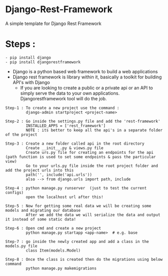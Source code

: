 # Django-Rest-Framework
A simple template for Django Rest Framework


# Steps :
    - pip install django
    - pip install djangorestframework
    
- Django is a python based web framework to build a web applications
- Django rest framework is library within it, basically a toolkit for building API's with Django
    - If you are looking to create a public or a private api or an API to simply serve the data to your own applications.
  Djangorestframework tool will do the job.
```
Step-1 : To create a new project use the command :
         django-admin startproject <project-name>
         
Step-2 : Go inside the settings.py file and add the 'rest-framework' 
         INSTALLED_APPS = ['rest_framework']
         NOTE : its better to keep all the api's in a separate folder of the project

Step-3 : Create a new folder called api in the root directory
         Create __init__.py & views.py file
         Create urs.py file for creating an endpoints for the api (path function is used to set some endpoints & pass the particular view)
         Go to your urls.py file inside the root project folder and add the project urls into this
         path('', include('api.urls'))
         also --> from django.urls import path, include
         
Step-4 : python manage.py runserver  (just to test the current configs)
         open the localhost url after this!
         
Step-5 : Now for getting some real data we will be creating some models and migrating our database
         After we add the data we will serialize the data and output it instead of some static data!
         
Step-6 : Open cmd and create a new project 
         python manage.py startapp <app-name>  # e.g. base
         
Step-7 : go inside the newly created app and add a class in the models.py file
         class Item(models.Model)
         
Step-8 : Once the class is created then do the migrations using below command
         python manage.py makemigrations
         
         

```


